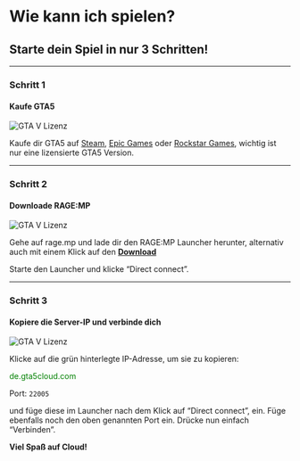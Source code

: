 # Wie kann ich spielen?

## Starte dein Spiel in nur 3 Schritten!

-------------------------------

### Schritt 1

#### Kaufe GTA5

![GTA V Lizenz](../assets/images/first-steps/how-to-play/card1.png)

Kaufe dir GTA5 auf [Steam](https://store.steampowered.com/agecheck/app/271590/?l=german), [Epic Games](https://store.epicgames.com/de/p/grand-theft-auto-v) oder [Rockstar Games](https://store.rockstargames.com/de/game/buy-gta-v), wichtig ist nur eine lizensierte GTA5 Version.

-------------------------------

### Schritt 2

#### Downloade RAGE:MP

![GTA V Lizenz](../assets/images/first-steps/how-to-play/card2.png)

Gehe auf rage.mp und lade dir den RAGE:MP Launcher herunter, alternativ auch mit einem Klick auf den [**Download**](https://cdn.rgsvc.io/public/files/RAGEMultiplayer_Setup.exe)

Starte den Launcher und klicke “Direct connect”.

-------------------------------

### Schritt 3

#### Kopiere die Server-IP und verbinde dich

![GTA V Lizenz](../assets/images/first-steps/how-to-play/card3.png)

<script>
    function kopiereText() {
        var textElement = document.getElementById("ipAdresse");
        var textRange = document.createRange();
        textRange.selectNode(textElement);
        var selection = window.getSelection();
        selection.removeAllRanges();
        selection.addRange(textRange);
        document.execCommand("copy");
        alert("IP-Adresse kopiert: " + textElement.innerText);
    }
</script>
Klicke auf die grün hinterlegte IP-Adresse, um sie zu kopieren:
<p id="ipAdresse" onclick="kopiereText()" style="cursor: pointer; color: green;">de.gta5cloud.com</p>


Port: `22005`

und füge diese im Launcher nach dem Klick auf “Direct connect”, ein. Füge ebenfalls noch den oben genannten Port ein. Drücke nun einfach “Verbinden”.

**Viel Spaß auf Cloud!**
